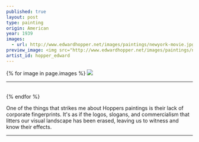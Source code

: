 ```yaml
---
published: true
layout: post
type: painting
origin: American
year: 1939
images:
  - url: http://www.edwardhopper.net/images/paintings/newyork-movie.jpg
preview_image: <img src="http://www.edwardhopper.net/images/paintings/newyork-movie.jpg">
artist_id: hopper_edward
---
```


<div class ="main-image">
{% for image in page.images %}
<img src="{{ site.baseurl }}{{ image.url }}" class="">
<br>
<hr>
<br>
{% endfor %}
</div>

One of the things that strikes me about Hoppers paintings is their lack of corporate fingerprints. It's as if the logos, slogans, and commercialism that litters our visual landscape has been erased, leaving us to witness and know their effects.

<hr>